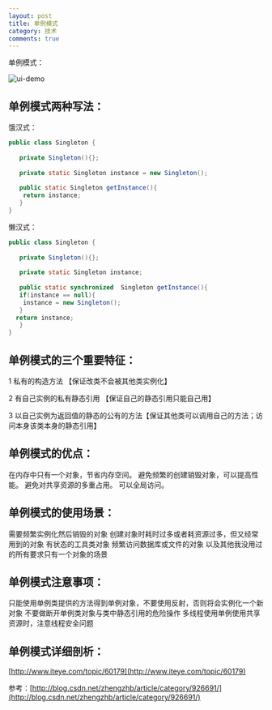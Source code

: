 ```yaml
---
layout: post
title: 单例模式
category: 技术
comments: true
---
```


单例模式：

![ui-demo](http://static.oschina.net/uploads/space/2014/1127/155915_GOYa_1863482.gif)

## 单例模式两种写法：

饿汉式：
```java
public class Singleton {
  
   private Singleton(){};
    
   private static Singleton instance = new Singleton();
    
   public static Singleton getInstance(){
    return instance;
   }
}
```

懒汉式：
```java
public class Singleton {
  
   private Singleton(){};
    
   private static Singleton instance;
    
   public static synchronized  Singleton getInstance(){
   if(instance == null){
    instance = new Singleton();
   }
  return instance;
   }
}
```

## 单例模式的三个重要特征：

1 私有的构造方法 【保证改类不会被其他类实例化】

2 有自己实例的私有静态引用 【保证自己的静态引用只能自己用】

3 以自己实例为返回值的静态的公有的方法【保证其他类可以调用自己的方法；访问本身该类本身的静态引用】

## 单例模式的优点：

在内存中只有一个对象，节省内存空间。
避免频繁的创建销毁对象，可以提高性能。
避免对共享资源的多重占用。
可以全局访问。

## 单例模式的使用场景：

需要频繁实例化然后销毁的对象
创建对象时耗时过多或者耗资源过多，但又经常用到的对象
有状态的工具类对象
频繁访问数据库或文件的对象
以及其他我没用过的所有要求只有一个对象的场景

## 单例模式注意事项：
只能使用单例类提供的方法得到单例对象，不要使用反射，否则将会实例化一个新对象
不要做断开单例类对象与类中静态引用的危险操作
多线程使用单例使用共享资源时，注意线程安全问题

## 单例模式详细剖析：

 [http://www.iteye.com/topic/60179](http://www.iteye.com/topic/60179)

参考：[http://blog.csdn.net/zhengzhb/article/category/926691/](http://blog.csdn.net/zhengzhb/article/category/926691/)
